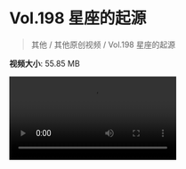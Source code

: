 # Vol.198 星座的起源

> 其他 / 其他原创视频 / Vol.198 星座的起源

**视频大小**: 55.85 MB

<div class="video"><video src="https://file.hsyhx.top/video/混乱博物馆/Vol/198.mp4" controls preload>🤔 您的浏览器不支持 video 标签</video></div>